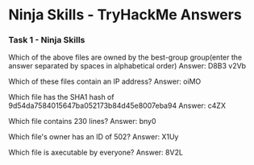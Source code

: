 # Ninja Skills - TryHackMe Answers

### Task 1 - Ninja Skills
Which of the above files are owned by the best-group group(enter the answer separated by spaces in alphabetical order)
Answer: D8B3 v2Vb

Which of these files contain an IP address?
Answer: oiMO

Which file has the SHA1 hash of 9d54da7584015647ba052173b84d45e8007eba94
Answer: c4ZX

Which file contains 230 lines?
Answer: bny0

Which file's owner has an ID of 502?
Answer: X1Uy

Which file is axecutable by everyone?
Answer: 8V2L

